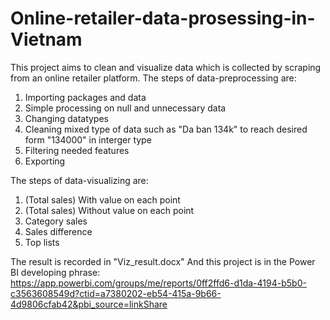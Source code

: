 # Online-retailer-data-prosessing-in-Vietnam
This project aims to clean and visualize data which is collected by scraping from an online retailer platform.
The steps of data-preprocessing are:
1) Importing packages and data
2) Simple processing on null and unnecessary data
3) Changing datatypes
4) Cleaning mixed type of data such as "Da ban 134k" to reach desired form "134000" in interger type
5) Filtering needed features
6) Exporting

The steps of data-visualizing are:
1) (Total sales) With value on each point
2) (Total sales) Without value on each point
3) Category sales
4) Sales difference
5) Top lists

The result is recorded in "Viz_result.docx"
And this project is in the Power BI developing phrase: https://app.powerbi.com/groups/me/reports/0ff2ffd6-d1da-4194-b5b0-c3563608549d?ctid=a7380202-eb54-415a-9b66-4d9806cfab42&pbi_source=linkShare 
